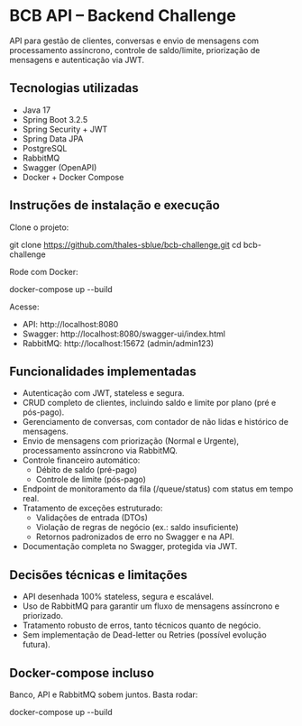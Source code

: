 # BCB API – Backend Challenge

API para gestão de clientes, conversas e envio de mensagens com processamento assíncrono, controle de saldo/limite, priorização de mensagens e autenticação via JWT.

## Tecnologias utilizadas

- Java 17
- Spring Boot 3.2.5
- Spring Security + JWT
- Spring Data JPA
- PostgreSQL
- RabbitMQ
- Swagger (OpenAPI)
- Docker + Docker Compose

## Instruções de instalação e execução

Clone o projeto:

git clone https://github.com/thales-sblue/bcb-challenge.git
cd bcb-challenge

Rode com Docker:

docker-compose up --build

Acesse:

- API: http://localhost:8080
- Swagger: http://localhost:8080/swagger-ui/index.html
- RabbitMQ: http://localhost:15672 (admin/admin123)

## Funcionalidades implementadas

- Autenticação com JWT, stateless e segura.
- CRUD completo de clientes, incluindo saldo e limite por plano (pré e pós-pago).
- Gerenciamento de conversas, com contador de não lidas e histórico de mensagens.
- Envio de mensagens com priorização (Normal e Urgente), processamento assíncrono via RabbitMQ.
- Controle financeiro automático:
  - Débito de saldo (pré-pago)
  - Controle de limite (pós-pago)
- Endpoint de monitoramento da fila (/queue/status) com status em tempo real.
- Tratamento de exceções estruturado:
  - Validações de entrada (DTOs)
  - Violação de regras de negócio (ex.: saldo insuficiente)
  - Retornos padronizados de erro no Swagger e na API.
- Documentação completa no Swagger, protegida via JWT.

## Decisões técnicas e limitações

- API desenhada 100% stateless, segura e escalável.
- Uso de RabbitMQ para garantir um fluxo de mensagens assíncrono e priorizado.
- Tratamento robusto de erros, tanto técnicos quanto de negócio.
- Sem implementação de Dead-letter ou Retries (possível evolução futura).

## Docker-compose incluso

Banco, API e RabbitMQ sobem juntos. Basta rodar:

docker-compose up --build


